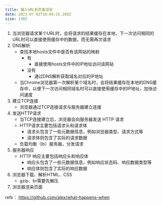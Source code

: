 ```yaml
---
title: 输入URL到⻚面渲染
date: 2023-07-02T10:04:15.288Z
size: 1302
---
```

1. 当浏览器请求某个URL时，会将请求的结果缓存在本地，下一次访问相同的URL时可以直接使用缓存中的数据，而无需再次请求
2. DNS解析
	- 查找本地hosts文件中是否有该网站的映射
		- 有
			- 直接使用hosts文件中的IP地址访问该网站
		- 没有
			- 通过DNS解析获取域名对应的IP地址
	- 当Chrome浏览器第一次解析某个域名时，会将结果缓存在本地的DNS缓存中，以便下一次访问相同域名时可以直接使用缓存中的IP地址，加快访问速度
3. 建立TCP连接
	- 浏览器通过TCP连接请求与服务器建立连接
4. 发送HTTP请求
	- 当TCP连接建立后，浏览器会向服务器发送 HTTP 请求
	- HTTP请求主要包括请求头和请求体
		- 请求头包含了一些元数据信息，例如浏览器类型、请求方式等
		- 请求体则包含了实际的请求数据
	- 负载均衡（lb）服务器，分发请求
5. 服务器响应
	- HTTP 响应主要包括响应头和响应体
		- 响应头包含了一些元数据信息，例如响应状态码、响应数据类型等
		- 响应体则包含了实际的响应数据
6. 浏览器下载、解析HTML、CSS
	-  gzip、br需要先解压
7. 浏览器渲染页面


refs：
https://github.com/alex/what-happens-when
